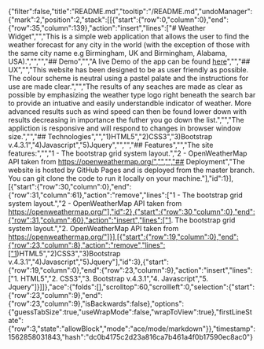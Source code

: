 {"filter":false,"title":"README.md","tooltip":"/README.md","undoManager":{"mark":2,"position":2,"stack":[[{"start":{"row":0,"column":0},"end":{"row":35,"column":139},"action":"insert","lines":["# Weather Widget","","This is a simple web application that allows the user to find the weather forecast for any city in the world (with the exception of those with the same city name e.g Birmingham, UK and Birmingham, Alabama, USA).","","","## Demo","","A live Demo of the app can be found [here](https://francisillingworth.github.io/weather-widget/)","","## UX","","This website has been designed to be as user friendly as possible. The colour scheme is neutral using a pastel palate and the instructions for use are made clear.","","The results of any seaches are made as clear as possible by emphasizing the weather type logo right beneath the search bar to provide an intuative and easily understandble indicator of weather. More advanced results such as wind speed can then be found lower down with results decreasing in importance the futher you go down the list.","","The appliction is responsive and will respond to changes in browser window size.","","## Technologies","","1)HTML5","2)CSS3","3)Bootstrap v.4.3.1","4)Javascript","5)Jquery","","","## Features","","The site features:","","1 - The bootstrap grid system layout.","2 - OpenWeatherMap API taken from https://openweathermap.org/","","","## Deployment","The website is hosted by GitHub Pages and is deployed from the master branch. You can git clone the code to run it locally on your machine."],"id":1}],[{"start":{"row":30,"column":0},"end":{"row":31,"column":61},"action":"remove","lines":["1 - The bootstrap grid system layout.","2 - OpenWeatherMap API taken from https://openweathermap.org/"],"id":2},{"start":{"row":30,"column":0},"end":{"row":31,"column":60},"action":"insert","lines":["1. The bootstrap grid system layout.","2. OpenWeatherMap API taken from https://openweathermap.org/"]}],[{"start":{"row":19,"column":0},"end":{"row":23,"column":8},"action":"remove","lines":["1)HTML5","2)CSS3","3)Bootstrap v.4.3.1","4)Javascript","5)Jquery"],"id":3},{"start":{"row":19,"column":0},"end":{"row":23,"column":9},"action":"insert","lines":["1. HTML5","2. CSS3","3. Bootstrap v.4.3.1","4. Javascript","5. Jquery"]}]]},"ace":{"folds":[],"scrolltop":60,"scrollleft":0,"selection":{"start":{"row":23,"column":9},"end":{"row":23,"column":9},"isBackwards":false},"options":{"guessTabSize":true,"useWrapMode":false,"wrapToView":true},"firstLineState":{"row":3,"state":"allowBlock","mode":"ace/mode/markdown"}},"timestamp":1562858031843,"hash":"dc0b4175c2d23a816ca7b461a4f0b17590ec8ac0"}